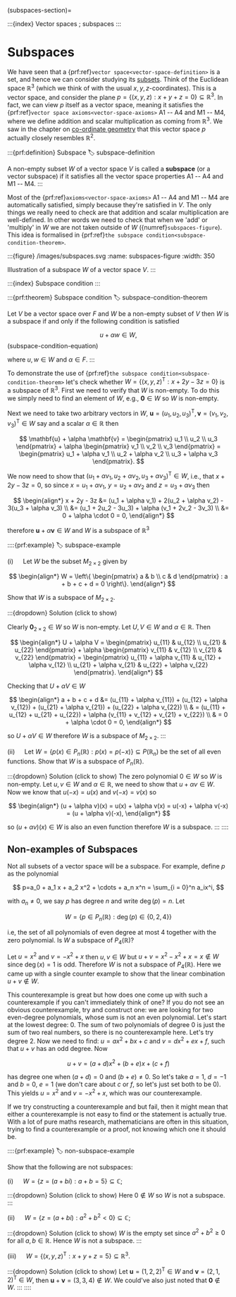 (subspaces-section)=

:::{index} Vector spaces ; subspaces
:::

# Subspaces

We have seen that a {prf:ref}`vector space<vector-space-definition>` is a set, and hence we can consider studying its <a href="https://en.wikipedia.org/wiki/Subset" target="_blank">subsets</a>. Think of the Euclidean space $\mathbb{R}^3$ (which we think of with the usual $x,y,z$-coordinates). This is a vector space, and consider the plane $p = \{(x,y,z) : x + y + z = 0\} \subseteq \mathbb{R}^3$. In fact, we can view $p$ itself as a vector space, meaning it satisfies the {prf:ref}`vector space axioms<vector-space-axioms>` A1 -- A4 and M1 -- M4, where we define addition and scalar multiplication as coming from $\mathbb{R}^3$. We saw in the chapter on [co-ordinate geometry](coordinate-geometry-chapter) that this vector space $p$ actually closely resembles $\mathbb{R}^2$.

:::{prf:definition} Subspace
:label: subspace-definition

A non-empty subset $W$ of a vector space $V$ is called a **subspace** (or a vector subspace) if it satisfies all the vector space properties A1 -- A4 and M1 -- M4.
:::

Most of the {prf:ref}`axioms<vector-space-axioms>` A1 -- A4 and M1 -- M4 are automatically satisfied, simply because they're satisfied in $V$. The only things we really need to check are that addition and scalar multiplication are well-defined. In other words we need to check that when we 'add' or 'multiply' in $W$ we are not taken outside of $W$ ({numref}`subspaces-figure`). This idea is formalised in {prf:ref}`the subspace condition<subspace-condition-theorem>`.

:::{figure} /images/subspaces.svg
:name: subspaces-figure
:width: 350

Illustration of a subspace $W$ of a vector space $V$.
:::

:::{index} Subspace condition
:::

:::{prf:theorem} Subspace condition
:label: subspace-condition-theorem

Let $V$ be a vector space over $F$ and $W$ be a non-empty subset of $V$ then $W$ is a subspace if and only if the following condition is satisfied

$$ u + \alpha w \in W,$$(subspace-condition-equation)

where $u, w \in W$ and $\alpha \in F$.
:::

To demonstrate the use of {prf:ref}`the subspace condition<subspace-condition-theorem>` let's check whether $W = \{(x, y, z)^\mathsf{T} : x + 2y - 3z = 0\}$ is a subspace of $\mathbb{R}^3$. First we need to verify that $W$ is non-empty. To do this we simply need to find an element of $W$, e.g., $\mathbf{0} \in W$ so $W$ is non-empty.

Next we need to take two arbitrary vectors in $W$, $\mathbf{u} = (u_1, u_2, u_3)^\mathsf{T}, \mathbf{v} = (v_1, v_2, v_3)^\mathsf{T} \in W$ say and a scalar $\alpha \in \mathbb{R}$ then 

$$ \mathbf{u} + \alpha \mathbf{v} =
    \begin{pmatrix} u_1 \\ u_2 \\ u_3 \end{pmatrix} + \alpha 
    \begin{pmatrix} v_1 \\ v_2 \\ v_3 \end{pmatrix} 
    = \begin{pmatrix} u_1 + \alpha v_1 \\ u_2 + \alpha v_2 \\ u_3 + \alpha v_3 \end{pmatrix}. $$

We now need to show that $(u_1 + \alpha v_1, u_2 + \alpha v_2, u_3 + \alpha v_3)^\mathsf{T}  \in W$, i.e., that $x + 2y - 3z = 0$, so since $x = u_1 + \alpha v_1$, $y = u_2 + \alpha v_2$ and $z = u_3 + \alpha v_3$ then

$$ \begin{align*}
    x + 2y - 3z &= (u_1 + \alpha v_1) + 2(u_2 + \alpha v_2) - 3(u_3 + \alpha v_3) \\
    &= (u_1 + 2u_2 - 3u_3) + \alpha (v_1 + 2v_2 - 3v_3) \\
    &= 0 + \alpha \cdot 0 = 0,
\end{align*} $$

therefore $\mathbf{u} + \alpha \mathbf{v} \in W$ and $W$ is a subspace of $\mathbb{R}^3$

::::{prf:example}
:label: subspace-example

(i) &emsp; Let $W$ be the subset $M_{2\times 2}$ given by

$$ \begin{align*}
    W = \left\{ \begin{pmatrix} a & b \\ c & d \end{pmatrix} : a + b + c + d = 0 \right\}.
\end{align*} $$

Show that $W$ is a subspace of $M_{2\times 2}$.

:::{dropdown} Solution (click to show)

Clearly $\mathbf{0}_{2\times 2} \in W$ so $W$ is non-empty. Let $U, V \in W$ and $\alpha \in \mathbb{R}$. Then 

$$ \begin{align*}
    U + \alpha V = 
    \begin{pmatrix} u_{11} & u_{12} \\ u_{21} & u_{22} \end{pmatrix} + \alpha
    \begin{pmatrix} v_{11} & v_{12} \\ v_{21} & v_{22} \end{pmatrix} = 
    \begin{pmatrix} 
        u_{11} + \alpha v_{11} & u_{12} + \alpha v_{12} \\ 
        u_{21} + \alpha v_{21} & u_{22} + \alpha v_{22} 
    \end{pmatrix}.
\end{align*} $$

Checking that $U + \alpha V \in W$

$$ \begin{align*}
    a + b + c + d &= (u_{11} + \alpha v_{11}) + (u_{12} + \alpha v_{12}) + (u_{21} + \alpha v_{21}) + (u_{22} + \alpha v_{22}) \\ 
    & = (u_{11} + u_{12} + u_{21} + u_{22}) + \alpha (v_{11} + v_{12} + v_{21} + v_{22}) \\
    & = 0 + \alpha \cdot 0 = 0,
\end{align*} $$
 
so $U + \alpha V \in W$ therefore $W$ is a subspace of $M_{2\times 2}$.
:::

(ii) &emsp; Let $W = \{ p(x) \in P_n(\mathbb{R}) : p(x) = p(-x)\} \subseteq P(\mathbb{R}_n)$ be the set of all even functions. Show that $W$ is a subspace of $P_n(\mathbb{R})$.

:::{dropdown} Solution (click to show)
The zero polynomial $0 \in W$ so $W$ is non-empty. Let $u, v \in W$ and $\alpha \in \mathbb{R}$, we need to show that $u + \alpha v \in W$. Now we know that $u(-x) = u(x)$ and $v(-x) = v(x)$ so

$$ \begin{align*}
    (u + \alpha v)(x) = u(x) + \alpha v(x) = u(-x) + \alpha v(-x) = (u + \alpha v)(-x),
\end{align*} $$

so $(u + \alpha v)(x) \in W$ is also an even function therefore $W$ is a subspace.
:::
::::

## Non-examples of Subspaces

Not all subsets of a vector space will be a subspace. For example, define $p$ as the polynomial 

$$ p=a_0 + a_1 x + a_2 x^2 + \cdots + a_n x^n = \sum_{i = 0}^n a_ix^i, $$

with $a_n\neq 0$, we say $p$ has degree $n$ and write $\operatorname{deg}(p)=n$. Let 

$$ W = \{p \in P_n(\mathbb{R}) : \operatorname{deg}(p) \in \{0,2,4\}\} $$

i.e, the set of all polynomials of even degree at most 4 together with the zero polynomial. Is $W$ a subspace of $P_4(\mathbb{R})$?

Let $u = x^2$ and $v = -x ^ 2 + x$ then $u, v \in W$ but $u + v = x^2 - x^2 + x = x \notin W$ since $\operatorname{deg}(x) = 1$ is odd. Therefore $W$ is not a subspace of $P_4(\mathbb{R})$. Here we came up with a single counter example to show that the linear combination $u + v \notin W$.

This counterexample is great but how does one come up with such a counterexample if you can't immediately think of one? If you do not see an obvious counterexample, try and construct one: we are looking for two even-degree polynomials, whose sum is not an even polynomial. Let's start at the lowest degree: $0$. The sum of two polynomials of degree $0$ is just the sum of two real numbers, so there is no counterexample here. Let's try degree $2$. Now we need to find: $u = ax^2 + bx + c$ and $v = dx^2 + ex + f$, such that $u + v$ has an odd degree. Now

$$ u + v = (a + d)x^2 + (b + e)x + (c + f) $$

has degree one when $(a + d) = 0$ and $(b + e) \neq 0$. So let's take $a = 1$, $d = -1$ and $b = 0$, $e = 1$ (we don't care about $c$ or $f$, so let's just set both to be 0). This yields $u = x^2$ and $v = -x^2 + x$, which was our counterexample.

If we try constructing a counterexample and but fail, then it might mean that either a counterexample is not easy to find or the statement is actually true. With a lot of pure maths research, mathematicians are often in this situation, trying to find a counterexample or a proof, not knowing which one it should be.

::::{prf:example}
:label: non-subspace-example

Show that the following are not subspaces:

(i) &emsp; $W = \{z = (a+bi) : a + b = 5\} \subseteq \mathbb{C}$;

:::{dropdown} Solution (click to show)
Here $0 \notin W$ so $W$ is not a subspace.
:::

(ii) &emsp; $W = \{z = (a + bi) : a^2 + b^2 < 0\} \subseteq \mathbb{C}$;

:::{dropdown} Solution (click to show)
$W$ is the empty set since $a^2 + b^2 \geq 0$ for all $a, b \in \mathbb{R}$. Hence $W$ is not a subspace.
:::

(iii) &emsp; $W = \{(x,y,z)^\mathsf{T} : x + y + z = 5\} \subseteq{\mathbb{R}^3}$.

:::{dropdown} Solution (click to show)
Let $\mathbf{u} = (1, 2, 2)^\mathsf{T} \in W$ and $\mathbf{v} = (2, 1, 2)^\mathsf{T} \in W$, then $\mathbf{u} + \mathbf{v} = (3, 3, 4) \notin W$. We could've also just noted that $\mathbf{0} \notin W$.
:::
::::
